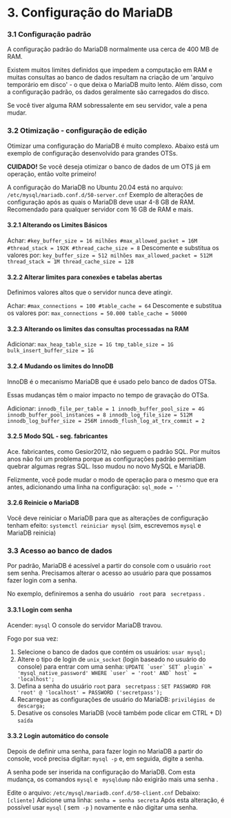 #  3. Configuração do MariaDB

###  3.1 Configuração padrão

A configuração padrão do MariaDB normalmente usa cerca de 400 MB de RAM.

Existem muitos limites definidos que impedem a computação em RAM e
muitas consultas ao banco de dados resultam na criação de um 'arquivo temporário em disco' -
o que deixa o MariaDB muito lento.
Além disso, com a configuração padrão, os dados geralmente são carregados do disco.

Se você tiver alguma RAM sobressalente em seu servidor, vale a pena mudar.

###  3.2 Otimização - configuração de edição

Otimizar uma configuração do MariaDB é muito complexo.
Abaixo está um exemplo de configuração desenvolvido para grandes OTSs.

__CUIDADO!__
Se você deseja otimizar o banco de dados de um OTS já em operação,
então volte primeiro!

A configuração do MariaDB no Ubuntu 20.04 está no arquivo:
``
/etc/mysql/mariadb.conf.d/50-server.cnf
``
Exemplo de alterações de configuração após as quais o MariaDB deve usar 4-8 GB de RAM.
Recomendado para qualquer servidor com 16 GB de RAM e mais.

####  3.2.1 Alterando os Limites Básicos

Achar:
``
#key_buffer_size = 16 milhões
#max_allowed_packet = 16M
#thread_stack = 192K
#thread_cache_size = 8
``
Descomente e substitua os valores por:
``
key_buffer_size = 512 milhões
max_allowed_packet = 512M
thread_stack = 1M
thread_cache_size = 128
``

####  3.2.2 Alterar limites para conexões e tabelas abertas

Definimos valores altos que o servidor nunca deve atingir.

Achar:
``
#max_connections = 100
#table_cache = 64
``
Descomente e substitua os valores por:
``
max_connections = 50.000
table_cache = 50000
``

####  3.2.3 Alterando os limites das consultas processadas na RAM

Adicionar:
``
max_heap_table_size = 1G
tmp_table_size = 1G
bulk_insert_buffer_size = 1G
``

####  3.2.4 Mudando os limites do InnoDB

InnoDB é o mecanismo MariaDB que é usado pelo banco de dados OTSa.

Essas mudanças têm o maior impacto no tempo de gravação do OTSa.

Adicionar:
``
innodb_file_per_table = 1
innodb_buffer_pool_size = 4G
innodb_buffer_pool_instances = 8
innodb_log_file_size = 512M
innodb_log_buffer_size = 256M
innodb_flush_log_at_trx_commit = 2
``

####  3.2.5 Modo SQL - seg. fabricantes

Ace. fabricantes, como Gesior2012, não seguem o padrão SQL.
Por muitos anos não foi um problema
porque as configurações padrão permitiam quebrar algumas regras SQL.
Isso mudou no novo MySQL e MariaDB.

Felizmente, você pode mudar o modo de operação para o mesmo que era antes,
adicionando uma linha na configuração:
``
sql_mode = ''
``
####  3.2.6 Reinicie o MariaDB

Você deve reiniciar o MariaDB para que as alterações de configuração tenham efeito:
``
systemctl reiniciar mysql
``
(sim, escrevemos `mysql` e MariaDB reinicia)

###  3.3 Acesso ao banco de dados

Por padrão, MariaDB é acessível a partir do console com o usuário `root` sem senha.
Precisamos alterar o acesso ao usuário para que possamos fazer login com a senha.

No exemplo, definiremos a senha do usuário ` root` para ` secretpass` .

####  3.3.1 Login com senha

Acender:
``
mysql
``
O console do servidor MariaDB travou.

Fogo por sua vez:
1. Selecione o banco de dados que contém os usuários:
``
usar mysql;
``
2. Altere o tipo de login de `unix_socket`
(login baseado no usuário do console)
para entrar com uma senha:
``
UPDATE `user` SET` plugin` = 'mysql_native_password' WHERE `user` = 'root' AND` host` = 'localhost';
``
3. Defina a senha do usuário `root` para ` secretpass` :
``
SET PASSWORD FOR 'root' @ 'localhost' = PASSWORD ('secretpass');
``
4. Recarregue as configurações de usuário do MariaDB:
``
privilégios de descarga;
``
5. Desative os consoles MariaDB (você também pode clicar em CTRL + D)
``
saída
``

####  3.3.2 Login automático do console

Depois de definir uma senha, para fazer login no MariaDB a partir do console, você precisa digitar:
``
mysql -p
``
e, em seguida, digite a senha.

A senha pode ser inserida na configuração do MariaDB.
Com esta mudança, os comandos `mysql` e ` mysqldump` não exigirão mais uma senha .

Edite o arquivo:
``
/etc/mysql/mariadb.conf.d/50-client.cnf
``
Debaixo:
``
[cliente]
``
Adicione uma linha:
``
senha = senha secreta
``
Após esta alteração, é possível usar `mysql` ( sem` -p` ) novamente e não digitar uma senha.

